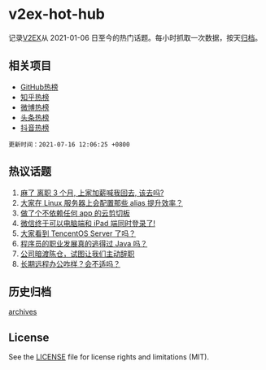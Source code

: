 # v2ex-hot-hub

 记录[V2EX](https://www.v2ex.com/)从 2021-01-06 日至今的热门话题。每小时抓取一次数据，按天[归档](archives)。
 
 ## 相关项目

- [GitHub热榜](https://github.com/lonnyzhang423/github-hot-hub)
- [知乎热榜](https://github.com/lonnyzhang423/zhihu-hot-hub)
- [微博热榜](https://github.com/lonnyzhang423/weibo-hot-hub)
- [头条热榜](https://github.com/lonnyzhang423/toutiao-hot-hub)
- [抖音热榜](https://github.com/lonnyzhang423/douyin-hot-hub)


 `更新时间：2021-07-16 12:06:25 +0800`

## 热议话题

1. [麻了 离职 3 个月, 上家加薪喊我回去, 该去吗?](https://www.v2ex.com/t/789680)
1. [大家在 Linux 服务器上会配置那些 alias 提升效率？](https://www.v2ex.com/t/789686)
1. [做了个不依赖任何 app 的云剪切板](https://www.v2ex.com/t/789720)
1. [微信终于可以电脑端和 iPad 端同时登录了!](https://www.v2ex.com/t/789677)
1. [大家看到 TencentOS Server 了吗？](https://www.v2ex.com/t/789822)
1. [程序员的职业发展真的逃得过 Java 吗？](https://www.v2ex.com/t/789800)
1. [公司暗渡陈仓，试图让我们主动辞职](https://www.v2ex.com/t/789681)
1. [长期远程办公咋样？会不适吗？](https://www.v2ex.com/t/789852)

## 历史归档

[archives](archives)

## License

See the [LICENSE](LICENSE) file for license rights and limitations (MIT).
